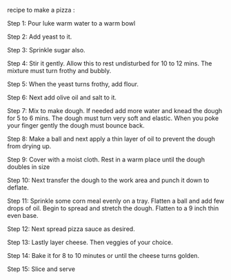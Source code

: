 recipe to make a pizza :

Step 1: Pour luke warm water to a warm bowl

Step 2: Add yeast to it.

Step 3: Sprinkle sugar also.

Step 4: Stir it gently. Allow this to rest undisturbed for 10 to 12 mins. The mixture must turn frothy and bubbly.

Step 5: When the yeast turns frothy, add flour.

Step 6: Next add olive oil and salt to it.

Step 7: Mix to make dough. If needed add more water and knead the dough for 5 to 6 mins. The dough must turn very soft and elastic. When you poke your finger gently the dough must bounce back.

Step 8: Make a ball and next apply a thin layer of oil to prevent the dough from drying up.

Step 9: Cover with a moist cloth. Rest in a warm place until the dough doubles in size

Step 10: Next transfer the dough to the work area and punch it down to deflate.

Step 11: Sprinkle some corn meal evenly on a tray. Flatten a ball and add few drops of oil. Begin to spread and stretch the dough. Flatten to a 9 inch thin even base.

Step 12: Next spread pizza sauce as desired.

Step 13: Lastly layer cheese. Then veggies of your choice.

Step 14: Bake it for 8 to 10 minutes or until the cheese turns golden.

Step 15: Slice and serve
